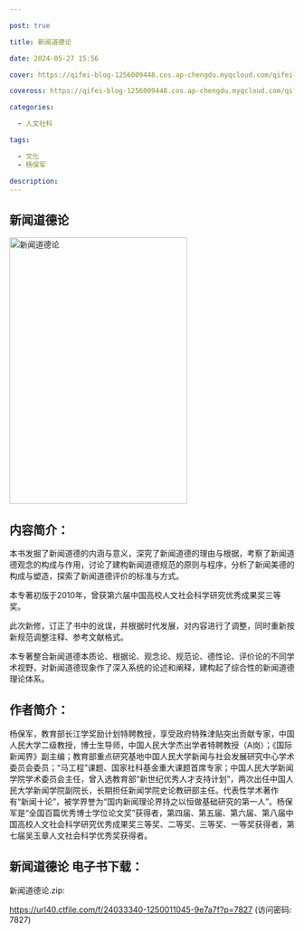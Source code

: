 ```yaml
---

post: true

title: 新闻道德论

date: 2024-05-27 15:56

cover: https://qifei-blog-1256009448.cos.ap-chengdu.myqcloud.com/qifei-blog/65fe9c779f345e8d032f0bc0.jpg

coveross: https://qifei-blog-1256009448.cos.ap-chengdu.myqcloud.com/qifei-blog/65fe9c779f345e8d032f0bc0.jpg

categories:

  - 人文社科

tags:

  - 文化
  - 杨保军

description:
---
```


## 新闻道德论
<img alt="新闻道德论 " class="aligncenter loaded" data-was-processed="true" decoding="async" fetchpriority="high" height="471" src="https://qifei-blog-1256009448.cos.ap-chengdu.myqcloud.com/qifei-blog/65fe9c779f345e8d032f0bc0.jpg " style="cursor: zoom-in;" width="314"/>

## 内容简介：

本书发掘了新闻道德的内涵与意义，深究了新闻道德的理由与根据，考察了新闻道德观念的构成与作用，讨论了建构新闻道德规范的原则与程序，分析了新闻美德的构成与塑造，探索了新闻道德评价的标准与方式。

本专著初版于2010年，曾获第六届中国高校人文社会科学研究优秀成果奖三等奖。

此次新修，订正了书中的讹误，并根据时代发展，对内容进行了调整，同时重新按新规范调整注释、参考文献格式。

本专著整合新闻道德本质论、根据论、观念论、规范论、德性论、评价论的不同学术视野，对新闻道德现象作了深入系统的论述和阐释，建构起了综合性的新闻道德理论体系。

## 作者简介：

杨保军，教育部长江学奖励计划特聘教授，享受政府特殊津贴突出贡献专家，中国人民大学二级教授，博士生导师，中国人民大学杰出学者特聘教授（A岗）；《国际新闻界》副主编；教育部重点研究基地中国人民大学新闻与社会发展研究中心学术委员会委员；“马工程”课题、国家社科基金重大课题首席专家；中国人民大学新闻学院学术委员会主任，曾入选教育部“新世纪优秀人才支持计划”，两次出任中国人民大学新闻学院副院长，长期担任新闻学院史论教研部主任。代表性学术著作有“新闻十论”，被学界誉为“国内新闻理论界持之以恒做基础研究的第一人”。杨保军是“全国百篇优秀博士学位论文奖”获得者，第四届、第五届、第六届、第八届中国高校人文社会科学研究优秀成果奖三等奖、二等奖、三等奖、一等奖获得者，第七届吴玉章人文社会科学优秀奖获得者。

## 新闻道德论 电子书下载：



新闻道德论.zip: 

https://url40.ctfile.com/f/24033340-1250011045-9e7a7f?p=7827 (访问密码: 7827)
